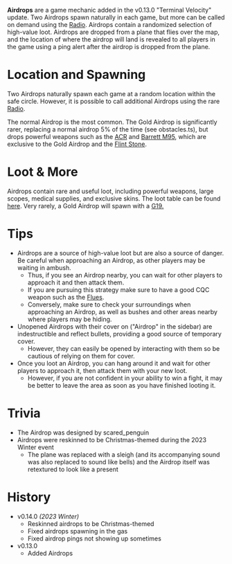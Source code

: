 **Airdrops** are a game mechanic added in the v0.13.0 "Terminal Velocity" update. Two Airdrops spawn naturally in each game, but more can be called on demand using the [Radio](/weapons/guns/radio). Airdrops contain a randomized selection of high-value loot. Airdrops are dropped from a plane that flies over the map, and the location of where the airdrop will land is revealed to all players in the game using a ping alert after the airdrop is dropped from the plane.

# Location and Spawning

Two Airdrops naturally spawn each game at a random location within the safe circle. However, it is possible to call additional Airdrops using the rare [Radio](/weapons/guns/radio).

The normal Airdrop is the most common. The Gold Airdrop is significantly rarer, replacing a normal airdrop 5% of the time (see <FileLink file="common/src/definitions/obstacles.ts" lines={528}>obstacles.ts</FileLink>), but drops powerful weapons such as the [ACR](/weapons/guns/acr) and [Barrett M95](/weapons/guns/barrett), which are exclusive to the Gold Airdrop and the [Flint Stone](/obstacles/flint_stone).

# Loot & More

Airdrops contain rare and useful loot, including powerful weapons, large scopes, medical supplies, and exclusive skins. The loot table can be found [here](/loot#airdrop_crate). Very rarely, a Gold Airdrop will spawn with a [G19.](/weapons/guns/g19)

# Tips

- Airdrops are a source of high-value loot but are also a source of danger. Be careful when approaching an Airdrop, as other players may be waiting in ambush.
  - Thus, if you see an Airdrop nearby, you can wait for other players to approach it and then attack them.
  - If you are pursuing this strategy make sure to have a good CQC weapon such as the [Flues](/weapons/guns/flues).
  - Conversely, make sure to check your surroundings when approaching an Airdrop, as well as bushes and other areas nearby where players may be hiding.
- Unopened Airdrops with their cover on ("Airdrop" in the sidebar) are indestructible and reflect bullets, providing a good source of temporary cover.
  - However, they can easily be opened by interacting with them so be cautious of relying on them for cover.
- Once you loot an Airdrop, you can hang around it and wait for other players to approach it, then attack them with your new loot.
  - However, if you are not confident in your ability to win a fight, it may be better to leave the area as soon as you have finished looting it.

# Trivia

- The Airdrop was designed by scared_penguin
- Airdrops were reskinned to be Christmas-themed during the 2023 Winter event
  - The plane was replaced with a sleigh (and its accompanying sound was also replaced to sound like bells) and the Airdrop itself was retextured to look like a present

# History

- v0.14.0 _(2023 Winter)_
  - Reskinned airdrops to be Christmas-themed
  - Fixed airdrops spawning in the gas
  - Fixed airdrop pings not showing up sometimes
- v0.13.0
  - Added Airdrops
